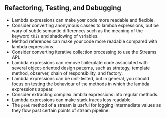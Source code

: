 ## Refactoring, Testing, and Debugging
- Lambda expressions can make your code more readable and flexible. 
- Consider converting anonymous classes to lambda expressions, but be 
wary of subtle semantic differences such as the meaning of the keyword 
`this` and shadowing of variables. 
- Method references can make your code more readable compared with lambda 
expressions. 
- Consider converting iterative collection processing to use the Streams 
API. 
- Lambda expressions can remove boilerplate code associated with several 
object-oriented design patterns, such as strategy, template method, 
observer, chain of responsibility, and factory.
- Lambda expressions can be unit-tested, but in general, you should focus 
on testing the behaviour of the methods in which the lambda expressions 
appear. 
- Consider extracting complex lambda expressions into regular methods. 
- Lambda expressions can make stack traces less readable. 
- The `peek` method of a stream is useful for logging intermediate values 
as they flow past certain points of stream pipeline. 